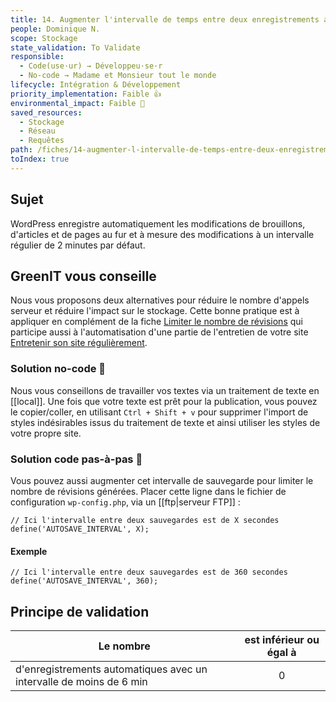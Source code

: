 ```yaml
---
title: 14. Augmenter l'intervalle de temps entre deux enregistrements automatiques
people: Dominique N.
scope: Stockage
state_validation: To Validate
responsible: 
  - Code(use·ur) → Développeu·se·r
  - No-code → Madame et Monsieur tout le monde
lifecycle: Intégration & Développement
priority_implementation: Faible 👍
environmental_impact: Faible 🌱
saved_resources: 
  - Stockage
  - Réseau
  - Requêtes
path: /fiches/14-augmenter-l-intervalle-de-temps-entre-deux-enregistrements-automatiques
toIndex: true
---
```


## Sujet

WordPress enregistre automatiquement les modifications de brouillons, d'articles et de pages au fur et à mesure des modifications à un intervalle régulier de 2 minutes par défaut.

## GreenIT vous conseille
Nous vous proposons deux alternatives pour réduire le nombre d'appels serveur et réduire l'impact sur le stockage.
Cette bonne pratique est à appliquer en complément de la fiche [Limiter le nombre de révisions](./15.%20Limiter%20le%20nombre%20de%20r%C3%A9visions.md) qui participe aussi à l'automatisation d'une partie de l'entretien de votre site [Entretenir son site régulièrement](./01.%20Entretenir%20son%20site%20régulièrement.md).

### Solution no-code 🌱
Nous vous conseillons de travailler vos textes via un traitement de texte en [[local]]. Une fois que votre texte est prêt pour la publication, vous pouvez le copier/coller, en utilisant `Ctrl + Shift + v` pour supprimer l'import de styles indésirables issus du traitement de texte et ainsi utiliser les styles de votre propre site.  

### Solution code pas-à-pas 🌱
Vous pouvez aussi augmenter cet intervalle de sauvegarde pour limiter le nombre de révisions générées.
Placer cette ligne dans le fichier de configuration `wp-config.php`, via un [[ftp|serveur FTP]] :
```
// Ici l'intervalle entre deux sauvegardes est de X secondes
define('AUTOSAVE_INTERVAL', X);
```
#### Exemple
```
// Ici l'intervalle entre deux sauvegardes est de 360 secondes
define('AUTOSAVE_INTERVAL', 360);
```

## Principe de validation

| Le nombre | est inférieur ou égal à |
| ------------- | :---------------------: |
| d'enregistrements automatiques avec un intervalle de moins de 6 min      |            0            |

